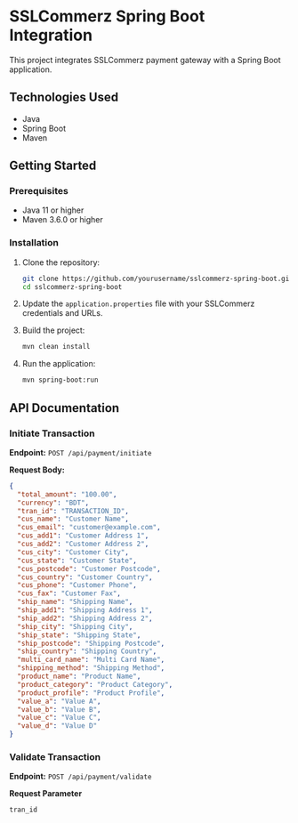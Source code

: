 # SSLCommerz Spring Boot Integration

This project integrates SSLCommerz payment gateway with a Spring Boot application.

## Technologies Used

- Java
- Spring Boot
- Maven

## Getting Started

### Prerequisites

- Java 11 or higher
- Maven 3.6.0 or higher

### Installation

1. Clone the repository:
    ```sh
    git clone https://github.com/yourusername/sslcommerz-spring-boot.git
    cd sslcommerz-spring-boot
    ```

2. Update the `application.properties` file with your SSLCommerz credentials and URLs.

3. Build the project:
    ```sh
    mvn clean install
    ```

4. Run the application:
    ```sh
    mvn spring-boot:run
    ```

## API Documentation

### Initiate Transaction

**Endpoint:** `POST /api/payment/initiate`

**Request Body:**
```json
{
  "total_amount": "100.00",
  "currency": "BDT",
  "tran_id": "TRANSACTION_ID",
  "cus_name": "Customer Name",
  "cus_email": "customer@example.com",
  "cus_add1": "Customer Address 1",
  "cus_add2": "Customer Address 2",
  "cus_city": "Customer City",
  "cus_state": "Customer State",
  "cus_postcode": "Customer Postcode",
  "cus_country": "Customer Country",
  "cus_phone": "Customer Phone",
  "cus_fax": "Customer Fax",
  "ship_name": "Shipping Name",
  "ship_add1": "Shipping Address 1",
  "ship_add2": "Shipping Address 2",
  "ship_city": "Shipping City",
  "ship_state": "Shipping State",
  "ship_postcode": "Shipping Postcode",
  "ship_country": "Shipping Country",
  "multi_card_name": "Multi Card Name",
  "shipping_method": "Shipping Method",
  "product_name": "Product Name",
  "product_category": "Product Category",
  "product_profile": "Product Profile",
  "value_a": "Value A",
  "value_b": "Value B",
  "value_c": "Value C",
  "value_d": "Value D"
}
```

### Validate Transaction
**Endpoint:** `POST /api/payment/validate`

**Request Parameter**
```angular2html
tran_id
```